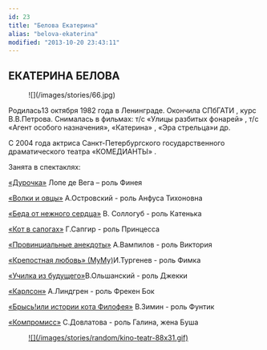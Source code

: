 ```yaml
---
id: 23
title: "Белова Екатерина"
alias: "belova-ekaterina"
modified: "2013-10-20 23:43:11"
---
```


## ЕКАТЕРИНА БЕЛОВА

<figure>
![](/images/stories/66.jpg)
</figure>

Родилась13 октября 1982 года в Ленинграде. Окончила СПбГАТИ , курс В.В.Петрова. Снималась в фильмах: т/с «Улицы разбитых фонарей» , т/c «Агент особого назначения», «Катерина» , «Эра стрельца»и др.

С 2004 года актриса Санкт-Петербургского государственного драматического театра «КОМЕДИАНТЫ» .

Занята в спектаклях:

[«Дурочка»](44-dyrochka.html) Лопе де Вега – роль Финея

[«Волки и овцы»](42-volki-i-ovci.html) А.Островский - роль Анфуса Тихоновна

[«Беда от нежного сердца»](39-beda-ot-neghnogo-serdca.html) В. Соллогуб - роль Катенька

[«Кот в сапогах»](74-kot-v-sapogah.html) Г.Сапгир - роль Принцесса

[«Провинциальные анекдоты»](71-anekdoti.html) А.Вампилов - роль Виктория

[</a> <a href="46-mumu.html">«Крепостная любовь» (МуМу)](46-mumu.html)И.Тургенев - роль Фимка

[«Училка из будущего»](90-ychilka.html)В.Ольшанский - роль Джекки

[«Карлсон»](147-karlson.html) А.Линдгрен - роль Фрекен Бок

[«Брысь!или истории кота Филофея»](40-bris-ili-istoria-kota-filifeia.html) В.Зимин - роль Фунтик

[«Компромисс»](282-kompromiss-sdovlatov.html) С.Довлатова - роль Галина, жена Буша

<figure><a href="http://www.kino-teatr.ru/kino/acter/w/ros/319449/bio/">
![](/images/stories/random/kino-teatr-88x31.gif)
</a></figure>